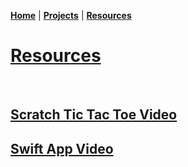 **[Home](README.md)** | **[Projects](Projects.md)** | **[Resources](Resources.md)**

# **[Resources](https://drive.google.com/drive/folders/1p5AxCkzE-_u20Dovth-Wle09ownV2CCK?usp=drive_link)**

<br>

## [Scratch Tic Tac Toe Video](https://drive.google.com/file/d/1gfkClsnsi_kvz91xjAdyCGXrz0tZLPny/view?usp=sharing)

## [Swift App Video](https://drive.google.com/file/d/1V3elbn8_UBh9dNDeWAhdtWxGoYbjAoe-/view?usp=sharing)
